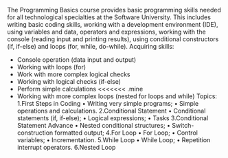 
The Programming Basics course provides basic programming skills needed for all technological 
specialties at the Software University. This includes writing basic coding skills, working with
a development environment (IDE), using variables and data, operators and expressions, working
with the console (reading input and printing results), using conditional constructors (if, if-else)
 and loops (for, while, do-while).
Acquiring skills:
- Console operation (data input and output)
- Working with loops (for)
- Work with more complex logical checks
- Working with logical checks (if-else)
- Perform simple calculations
<<<<<<< .mine
- Working with more complex loops (nested for loops and while)
Topics:
1.First Steps in Coding 
  • Writing very simple programs;
  • Simple operations and calculations.
2.Conditional Statement
  • Conditional statements (if, if-else);
  • Logical expressions;
  • Tasks
3.Conditional Statement Advance
  • Nested conditional structures;
  • Switch-construction formatted output;
4.For Loop
  • For Loop;
  • Control variables;
  • Incrementation.
5.While Loop
  • While Loop;
  • Repetition interrupt operators.
6.Nested Loop
